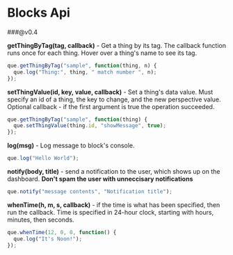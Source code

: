 Blocks Api
===

###@v0.4

**getThingByTag(tag, callback)** - Get a thing by its tag. The callback function
runs once for each thing. Hover over a thing's name to see its tag.
```javascript
que.getThingByTag("sample", function(thing, n) {
  que.log("Thing:", thing, " match number ", n);
});
```

**setThingValue(id, key, value, callback)** - Set a thing's data value. Must specify
an id of a thing, the key to change, and the new perspective value. Optional callback -
if the first argument is true the operation succeeded.
```javascript
que.getThingByTag("sample", function(thing) {
  que.setThingValue(thing.id, "showMessage", true);
});
```


**log(msg)** - Log message to block's console.
```javascript
que.log("Hello World");
```

**notify(body, title)** - send a notification to the user, which shows up on the
dashboard. **Don't spam the user with unneccisary notifications**
```javascript
que.notify("message contents", "Notification title");
```

**whenTime(h, m, s, callback)** - if the time is what has been specified, then run the callback.
Time is specified in 24-hour clock, starting with hours, minutes, then seconds.
```javascript
que.whenTime(12, 0, 0, function() {
  que.log("It's Noon!");
});
```
